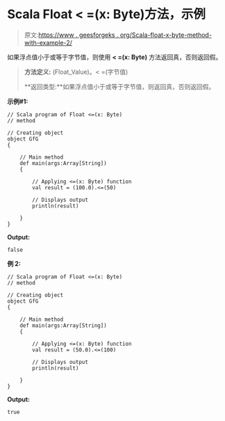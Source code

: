 # Scala Float < =(x: Byte)方法，示例

> 原文:[https://www . geesforgeks . org/Scala-float-x-byte-method-with-example-2/](https://www.geeksforgeeks.org/scala-float-x-byte-method-with-example-2/)

如果浮点值小于或等于字节值，则使用 **< =(x: Byte)** 方法返回真，否则返回假。

> **方法定义:** (Float_Value)。< =(字节值)
> 
> **返回类型:**如果浮点值小于或等于字节值，则返回真，否则返回假。

**示例#1:**

```
// Scala program of Float <=(x: Byte)
// method

// Creating object
object GfG
{ 

    // Main method
    def main(args:Array[String])
    {

        // Applying <=(x: Byte) function
        val result = (100.0).<=(50)

        // Displays output
        println(result)

    }
} 
```

**Output:**

```
false

```

**例 2:**

```
// Scala program of Float <=(x: Byte)
// method

// Creating object
object GfG
{ 

    // Main method
    def main(args:Array[String])
    {

        // Applying <=(x: Byte) function
        val result = (50.0).<=(100)

        // Displays output
        println(result)

    }
} 
```

**Output:**

```
true

```